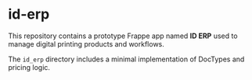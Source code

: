 # id-erp

This repository contains a prototype Frappe app named **ID ERP** used to manage digital printing products and workflows.

The `id_erp` directory includes a minimal implementation of DocTypes and pricing logic.
